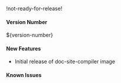 !not-ready-for-release!

#### Version Number
${version-number}

#### New Features
- Initial release of doc-site-compiler image

#### Known Issues
